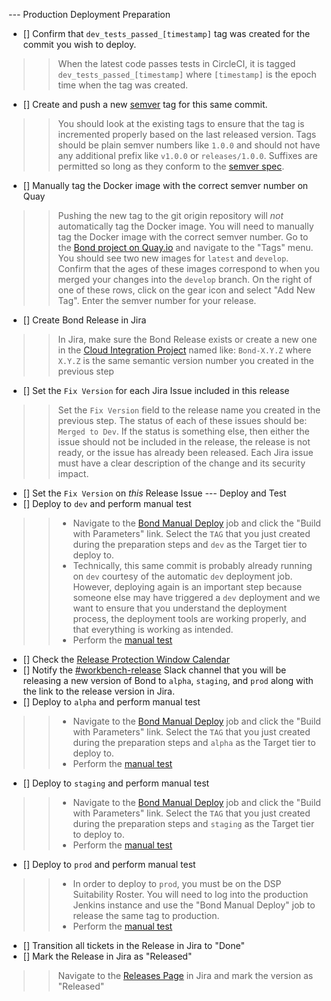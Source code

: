 --- Production Deployment Preparation
* [] Confirm that `dev_tests_passed_[timestamp]` tag was created for the commit you wish to deploy.
>> When the latest code passes tests in CircleCI, it is tagged `dev_tests_passed_[timestamp]` where `[timestamp]` is the epoch time when the tag was created.
* [] Create and push a new [semver](https://semver.org/) tag for this same commit.
>> You should look at the existing tags to ensure that the tag is incremented properly based on the last released version.  Tags should be plain semver numbers like `1.0.0` and should not have any additional prefix like `v1.0.0` or `releases/1.0.0`.  Suffixes are permitted so long as they conform to the [semver spec](https://semver.org/).
* [] Manually tag the Docker image with the correct semver number on Quay
>> Pushing the new tag to the git origin repository will _not_ automatically tag the Docker image.  You will need to manually tag the Docker image with the correct semver number.  Go to the [Bond project on Quay.io](https://quay.io/repository/databiosphere/bond?tab=tags) and navigate to the "Tags" menu.  You should see two new images for `latest` and `develop`.  Confirm that the ages of these images correspond to when you merged your changes into the `develop` branch.  On the right of one of these rows, click on the gear icon and select "Add New Tag".  Enter the semver number for your release.
* [] Create Bond Release in Jira
>> In Jira, make sure the Bond Release exists or create a new one in the [Cloud Integration Project](https://broadworkbench.atlassian.net/projects/CA?selectedItem=com.atlassian.jira.jira-projects-plugin%3Arelease-page) named like: `Bond-X.Y.Z` where `X.Y.Z` is the same semantic version number you created in the previous step
* [] Set the `Fix Version` for each Jira Issue included in this release
>> Set the `Fix Version` field to the release name you created in the previous step.  The status of each of these issues should be: `Merged to Dev`.  If the status is something else, then either the issue should not be included in the release, the release is not ready, or the issue has already been released. Each Jira issue must have a clear description of the change and its security impact.
* [] Set the `Fix Version` on _this_ Release Issue 
--- Deploy and Test
* [] Deploy to `dev` and perform manual test
>> * Navigate to the [Bond Manual Deploy](https://fc-jenkins.dsp-techops.broadinstitute.org/view/Indie%20Deploys/job/bond-manual-deploy/) job and click the "Build with Parameters" link.  Select the `TAG` that you just created during the preparation steps and `dev` as the Target tier to deploy to.
>> * Technically, this same commit is probably already running on `dev` courtesy of the automatic `dev` deployment job. However, deploying again is an important step because someone else may have triggered a `dev` deployment and we want to ensure that you understand the deployment process, the deployment tools are working properly, and that everything is working as intended.
>> * Perform the [manual test](https://docs.google.com/document/d/1-SXw-tgt1tb3FEuNCGHWIZJ304POmfz5ragpphlq2Ng/edit?ts=5e964fbe#)
* [] Check the [Release Protection Window Calendar](https://calendar.google.com/calendar/u/0?cid=YnJvYWRpbnN0aXR1dGUub3JnX2ZrMGMxb2E0Ym5rY21rOXEyajY5ZWdtMjljQGdyb3VwLmNhbGVuZGFyLmdvb2dsZS5jb20)
* [] Notify the [#workbench-release](https://broadinstitute.slack.com/archives/C6DTFUCDD) Slack channel that you will be releasing a new version of Bond to `alpha`, `staging`, and `prod` along with the link to the release version in Jira.
* [] Deploy to `alpha` and perform manual test
>> * Navigate to the [Bond Manual Deploy](https://fc-jenkins.dsp-techops.broadinstitute.org/view/Indie%20Deploys/job/bond-manual-deploy/) job and click the "Build with Parameters" link.  Select the `TAG` that you just created during the preparation steps and `alpha` as the Target tier to deploy to.
>> * Perform the [manual test](https://docs.google.com/document/d/1-SXw-tgt1tb3FEuNCGHWIZJ304POmfz5ragpphlq2Ng/edit?ts=5e964fbe#)
* [] Deploy to `staging` and perform manual test
>> * Navigate to the [Bond Manual Deploy](https://fc-jenkins.dsp-techops.broadinstitute.org/view/Indie%20Deploys/job/bond-manual-deploy/) job and click the "Build with Parameters" link.  Select the `TAG` that you just created during the preparation steps and `staging` as the Target tier to deploy to.
>> * Perform the [manual test](https://docs.google.com/document/d/1-SXw-tgt1tb3FEuNCGHWIZJ304POmfz5ragpphlq2Ng/edit?ts=5e964fbe#)
* [] Deploy to `prod` and perform manual test
>> * In order to deploy to `prod`, you must be on the DSP Suitability Roster.  You will need to log into the production Jenkins instance and use the "Bond Manual Deploy" job to release the same tag to production.
>> * Perform the [manual test](https://docs.google.com/document/d/1-SXw-tgt1tb3FEuNCGHWIZJ304POmfz5ragpphlq2Ng/edit?ts=5e964fbe#)
* [] Transition all tickets in the Release in Jira to "Done"
* [] Mark the Release in Jira as "Released"
>> Navigate to the [Releases Page](https://broadworkbench.atlassian.net/projects/CA?selectedItem=com.atlassian.jira.jira-projects-plugin%3Arelease-page) in Jira and mark the version as "Released"